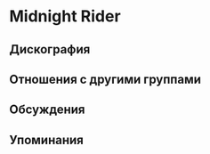 # Midnight Rider



## Дискография


## Отношения с другими группами


## Обсуждения


## Упоминания

